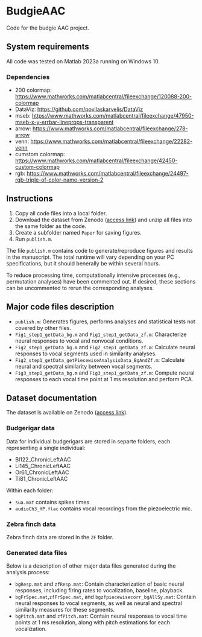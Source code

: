 # BudgieAAC

Code for the budgie AAC project.

## System requirements

All code was tested on Matlab 2023a running on Windows 10.

### Dependencies

- 200 colormap: https://www.mathworks.com/matlabcentral/fileexchange/120088-200-colormap
- DataViz: https://github.com/povilaskarvelis/DataViz
- mseb: https://www.mathworks.com/matlabcentral/fileexchange/47950-mseb-x-y-errbar-lineprops-transparent
- arrow: https://www.mathworks.com/matlabcentral/fileexchange/278-arrow
- venn: https://www.mathworks.com/matlabcentral/fileexchange/22282-venn
- cumstom colormap: https://www.mathworks.com/matlabcentral/fileexchange/42450-custom-colormap
- rgb: https://www.mathworks.com/matlabcentral/fileexchange/24497-rgb-triple-of-color-name-version-2

## Instructions

1. Copy all code files into a local folder.
2. Download the dataset from Zenodo ([access link](https://zenodo.org/records/14057061?preview=1&token=eyJhbGciOiJIUzUxMiJ9.eyJpZCI6IjY3ZjIzNmYzLWI2MjgtNDE2Ny1iMjBmLTY0ZGM3ZTViZDgzMSIsImRhdGEiOnt9LCJyYW5kb20iOiJmMTlhZWYyNmM4ZGI2MGI4YzBhMWVjNDZkNzE3NmI4NiJ9.XmkrafpKL-HPoE7MlbrAXkQAnEg-RxcidyRxLz2tCDuxHIqzWvhfrakQFVs3utQPgOKv83XD3USWRafU2MJtag)) and unzip all files into the same folder as the code.
3. Create a subfolder named `Paper` for saving figures.
4. Run `publish.m`.

The file `publish.m` contains code to generate/reproduce figures and results in the manuscript. The total runtime will vary depending on your PC specifications, but it should benerally be within several hours. 

To reduce processing time, computationally intensive processes (e.g., permutation analyses) have been commented out. If desired, these sections can be uncommented to rerun the corresponding analyses.

## Major code files description

- `publish.m`: Generates figures, performs analyses and statistical tests not covered by other files. 
- `Fig1_step1_getData_bg.m` and `Fig1_step1_getData_zf.m`: Characterize neural responses to vocal and nonvocal conditions. 
- `Fig2_step1_getData_bg.m` and `Fig2_step1_getData_zf.m`: Calculate neural responses to vocal segments used in similarity analyses.
- `Fig2_step1_getData_getPiecewiseAnalysisData_BgAndZf.m`: Calculate neural and spectral similarity between vocal segments.
- `Fig3_step1_getData_bg.m` and `Fig3_step1_getData_zf.m`: Compute neural responses to each vocal time point at 1 ms resolution and perform PCA.

## Dataset documentation

The dataset is available on Zenodo ([access link](https://zenodo.org/records/14057061?preview=1&token=eyJhbGciOiJIUzUxMiJ9.eyJpZCI6IjY3ZjIzNmYzLWI2MjgtNDE2Ny1iMjBmLTY0ZGM3ZTViZDgzMSIsImRhdGEiOnt9LCJyYW5kb20iOiJmMTlhZWYyNmM4ZGI2MGI4YzBhMWVjNDZkNzE3NmI4NiJ9.XmkrafpKL-HPoE7MlbrAXkQAnEg-RxcidyRxLz2tCDuxHIqzWvhfrakQFVs3utQPgOKv83XD3USWRafU2MJtag)).

### Budgerigar data

Data for individual budgerigars are stored in separte folders, each representing a single individual:
- Bl122_ChronicLeftAAC
- Li145_ChronicLeftAAC
- Or61_ChronicLeftAAC
- Ti81_ChronicLeftAAC

Within each folder:
 
- `sua.mat` contains spikes times
- `audioCh3_HP.flac` contains vocal recordings from the piezoelectric mic.

### Zebra finch data
Zebra finch data are stored in the `ZF` folder.

### Generated data files
Below is a description of other major data files generated during the analysis process:

- `bgResp.mat` and `zfResp.mat`: Contain characterization of basic neural responses, including firing rates to vocalization, baseline, playback.
- `bgFrSpec.mat`,`zfFrSpec.mat`, and `bgzfpiecewisecorr_bgAllSy.mat`: Contain neural responses to vocal segments, as well as neural and spectral similarity measures for these segments.
- `bgPitch.mat` and `zfPitch.mat`: Contain neural responses to vocal time points at 1 ms resolution, along with pitch estimations for each vocalization.
